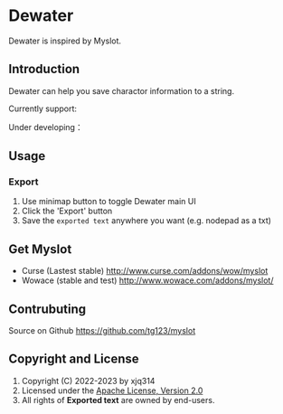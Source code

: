 # Dewater

Dewater is inspired by Myslot.

## Introduction
Dewater can help you save charactor information to a string.

Currently support:

Under developing：


## Usage


### Export

  1. Use minimap button to toggle Dewater main UI
  1. Click the 'Export' button
  1. Save the `exported text` anywhere you want (e.g. nodepad as a txt)
 

## Get Myslot

 * Curse (Lastest stable) http://www.curse.com/addons/wow/myslot
 * Wowace (stable and test) http://www.wowace.com/addons/myslot/


## Contrubuting

 Source on Github <https://github.com/tg123/myslot>


## Copyright and License
1. Copyright (C) 2022-2023 by xjq314
1. Licensed under the [Apache License, Version 2.0](http://www.apache.org/licenses/LICENSE-2.0.html)
1. All rights of **Exported text** are owned by end-users.
